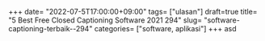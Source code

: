 +++
date= "2022-07-5T17:00:00+09:00"
tags= ["ulasan"]
draft=true
title= "5 Best Free Closed Captioning Software 2021        294"
slug= "software-captioning-terbaik--294"
categories= ["software, aplikasi"]
+++
asd
